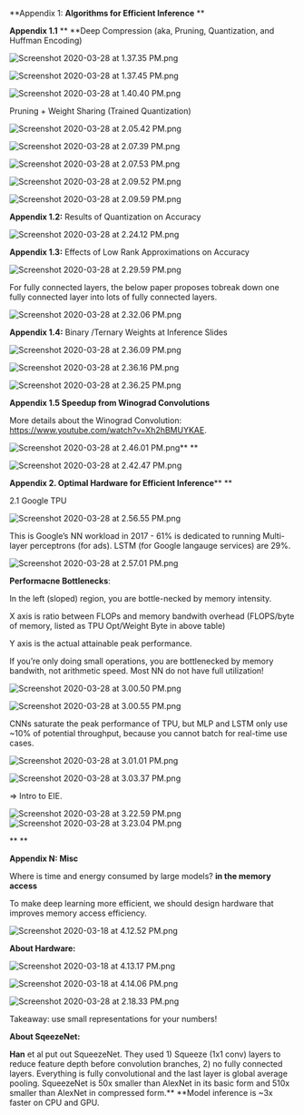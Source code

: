 **Appendix 1: ****Algorithms for Efficient Inference**** **

**Appendix 1.1** ** **Deep Compression (aka, Pruning, Quantization, and Huffman Encoding)

![Screenshot 2020-03-28 at 1.37.35 PM.png](/assets/blog_resources/C80D31DB9576727051D8AAA48A03EF3A.png)

![Screenshot 2020-03-28 at 1.37.45 PM.png](/assets/blog_resources/0385D241A19AC26B5C2CDE86253B4B68.png)

![Screenshot 2020-03-28 at 1.40.40 PM.png](/assets/blog_resources/D242C15A4FB6CDEA443DC7A7AD82A02C.png)

Pruning + Weight Sharing (Trained Quantization)

![Screenshot 2020-03-28 at 2.05.42 PM.png](/assets/blog_resources/4371287C483FCFF7E5B44298A72A6CEE.png)

![Screenshot 2020-03-28 at 2.07.39 PM.png](/assets/blog_resources/BAAE9FE2788E5D92B0F36EBE124CF499.png)

![Screenshot 2020-03-28 at 2.07.53 PM.png](/assets/blog_resources/8708B2A3210FF989844BBA603B183CCE.png)

![Screenshot 2020-03-28 at 2.09.52 PM.png](/assets/blog_resources/11F1FA914A2D49F296CC422F954A5899.png)

![Screenshot 2020-03-28 at 2.09.59 PM.png](/assets/blog_resources/02D844554C8037890257D4E2E2EE36A8.png)

**Appendix 1.2:** Results of Quantization on Accuracy

![Screenshot 2020-03-28 at 2.24.12 PM.png](/assets/blog_resources/7268589BC8621A69D67789245696668A.png)

**Appendix 1.3:** Effects of Low Rank Approximations on Accuracy

![Screenshot 2020-03-28 at 2.29.59 PM.png](/assets/blog_resources/37970C24886F1F9F765A712BAC2BEC80.png)

For fully connected layers, the below paper proposes tobreak down one fully connected layer into lots of fully connected layers.

![Screenshot 2020-03-28 at 2.32.06 PM.png](/assets/blog_resources/20AEC28FCCE3B683287C8D6E3EFE3342.png)

**Appendix 1.4:** Binary /Ternary Weights at Inference Slides

![Screenshot 2020-03-28 at 2.36.09 PM.png](/assets/blog_resources/2ED6D1AB6C3BCA2F3B276D5FCABCA301.png)

![Screenshot 2020-03-28 at 2.36.16 PM.png](/assets/blog_resources/E6F5FEE5E97A4788761C1FEEA2FACE80.png)

![Screenshot 2020-03-28 at 2.36.25 PM.png](/assets/blog_resources/912626CA48928E81E6EA674B7E299418.png)

**Appendix 1.5 Speedup from Winograd Convolutions**

More details about the Winograd Convolution: <https://www.youtube.com/watch?v=Xh2hBMUYKAE>.

![Screenshot 2020-03-28 at 2.46.01 PM.png](/assets/blog_resources/B19FCBF5977A4269C7E0E1DE9BF8A71D.png)**
**

![Screenshot 2020-03-28 at 2.42.47 PM.png](/assets/blog_resources/68BD10ED5F0676CE419D3FE595E329BB.png)



**Appendix 2\. Optimal Hardware for Efficient Inference****
**

2.1 Google TPU

![Screenshot 2020-03-28 at 2.56.55 PM.png](/assets/blog_resources/29859D8C7BA2404FF33583C3F7BCC02C.png)

This is Google’s NN workload in 2017 - 61% is dedicated to running Multi-layer perceptrons (for ads). LSTM (for Google langauge services) are 29%.

![Screenshot 2020-03-28 at 2.57.01 PM.png](/assets/blog_resources/E2E9C36B35D5CF62A43078712D057CD9.png)

**Performacne Bottlenecks**:

In the left (sloped) region, you are bottle-necked by memory intensity.

X axis is ratio between FLOPs and memory bandwith overhead (FLOPS/byte of memory, listed as TPU Opt/Weight Byte in above table)

Y axis is the actual attainable peak performance.

If you’re only doing small operations, you are bottlenecked by memory bandwith, not arithmetic speed. Most NN do not have full utilization!

![Screenshot 2020-03-28 at 3.00.50 PM.png](/assets/blog_resources/936033707A22F0719D6C41B6B33E803D.png)

![Screenshot 2020-03-28 at 3.00.55 PM.png](/assets/blog_resources/0B665E15138650B7401DD9CC5B378022.png)

CNNs saturate the peak performance of TPU, but MLP and LSTM only use ~10% of potential throughput, because you cannot batch for real-time use cases.

![Screenshot 2020-03-28 at 3.01.01 PM.png](/assets/blog_resources/37DCC0187B2A7C5814453BDAE5795857.png)

![Screenshot 2020-03-28 at 3.03.37 PM.png](/assets/blog_resources/52834A2E7F0D217068B7BF904BE3BA51.png)

=\> Intro to EIE.

![Screenshot 2020-03-28 at 3.22.59 PM.png](/assets/blog_resources/960A2FB962CE729021C804C2756F33D7.png)![Screenshot 2020-03-28 at 3.23.04 PM.png](/assets/blog_resources/D169E8155CBB11898A01462AE1B9245B.png)

**
**

**Appendix N: Misc**

Where is time and energy consumed by large models? **in the memory access**

To make deep learning more efficient, we should design hardware that improves memory access efficiency.

![Screenshot 2020-03-18 at 4.12.52 PM.png](/assets/blog_resources/93F18E598158D0EF8D82237BC77F4577.png)

**About Hardware:**

![Screenshot 2020-03-18 at 4.13.17 PM.png](/assets/blog_resources/081296164A6AA37EF1E86563192A88EC.png)

![Screenshot 2020-03-18 at 4.14.06 PM.png](/assets/blog_resources/099940F88BD38CE08012992310FA67D7.png)

![Screenshot 2020-03-28 at 2.18.33 PM.png](/assets/blog_resources/61ACB92D05426B03DDE6917C6E3B6505.png)

Takeaway: use small representations for your numbers!

**About SqeezeNet:**

**Han** et al put out SqueezeNet. They used 1) Squeeze (1x1 conv) layers to reduce feature depth before convolution branches, 2) no fully connected layers. Everything is fully convolutional and the last layer is global average pooling. SqueezeNet is 50x smaller than AlexNet in its basic form and 510x smaller than AlexNet in compressed form.** **Model inference is ~3x faster on CPU and GPU.



